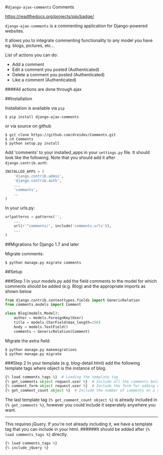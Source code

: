#`django-ajax-comments` Comments

https://readthedocs.org/projects/pip/badge/

`django-ajax-comments` is a commenting application for Django-powered websites.

It allows you to integrate commenting functionality to any model you have eg. blogs, pictures, etc...

List of actions you can do:
* Add a comment
* Edit a comment you posted (Authenticated)
* Delete a comment you posted (Authenticated)
* Like a comment (Authenticated)

####All actions are done through ajax

##Installation

Installation is available via `pip`

`$ pip install django-ajax-comments`

or via source on github

```
$ git clone https://github.com/dreidev/Comments.git
$ cd Comments
$ python setup.py install
```

Add 'comments' to your installed_apps in your `settings.py` file. It should look like the following. Note that you should add it after `django.contrib.auth`:

```python
INSTALLED_APPS = (
	'django.contrib.admin',
	'django.contrib.auth',
	...
	'comments',
	..
)
```

In your urls.py:

```python
urlpatterns = patterns('',
    ...
    url(r'^comments/', include('comments.urls')),
    ...
)
```


##Migrations for Django 1.7 and later

Migrate comments:
```
$ python manage.py migrate comments
```


##Setup

###Step 1
In your models.py add the field comments to the model for which comments should be added (e.g. Blog) and the appropriate imports as shown below

```python
from django.contrib.contenttypes.fields import GenericRelation
from comments.models import Comment

class Blog(models.Model):
	author = models.ForeignKey(User)
	title = models.CharField(max_length=256)
	body = models.TextField()
	comments = GenericRelation(Comment)
```

Migrate the extra field:
```
$ python manage.py makemigrations
$ python manage.py migrate
```

###Step 2
In your template (e.g. blog-detail.html) add the following template tags where object is the instance of blog.

```python
{% load comments_tags %}  # Loading the template tag
{% get_comments object request.user %}  # Include all the comments belonging to a certain object
{% comment_form object request.user %}  # Include the form for adding comments
{% get_comment_count object %}  # Include the number of comments on a certain object
```
The last template tag `{% get_comment_count object %}` is already included in `{% get_comments %}`, however you could include it seperately anywhere you want.

---

This requires jQuery. If you're not already including it, we have a template tag that you can include in your html.
######It should be added after `{% load comments_tags %}` directly.
```python
{% load comments_tags %}
{% include_jQuery %}
```

